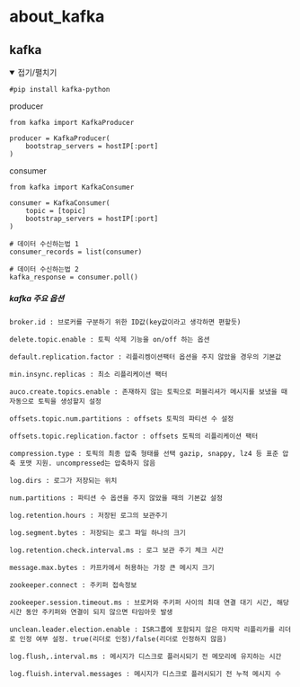 # about_kafka

## kafka

<details open>
<summary>접기/펼치기</summary>
<div markdown="1">

    #pip install kafka-python
    
producer
    
    
    from kafka import KafkaProducer
    
    producer = KafkaProducer(
        bootstrap_servers = hostIP[:port]
    )
    
consumer
    
    from kafka import KafkaConsumer
    
    consumer = KafkaConsumer(
        topic = [topic]
        bootstrap_servers = hostIP[:port]
    )
    
    # 데이터 수신하는법 1
    consumer_records = list(consumer)
    
    # 데이터 수신하는법 2
    kafka_response = consumer.poll()

    
</div>
</details>


##### kafka 주요 옵션

    broker.id : 브로커를 구분하기 위한 ID값(key값이라고 생각하면 편할듯)
    
    delete.topic.enable : 토픽 삭제 기능을 on/off 하는 옵션
    
    default.replication.factor : 리플리켕이션팩터 옵션을 주지 않았을 경우의 기본값
    
    min.insync.replicas : 최소 리플리케이션 팩터
    
    auco.create.topics.enable : 존재하지 않는 토픽으로 퍼블리셔가 메시지를 보냈을 때 자동으로 토픽을 생성할지 설정
    
    offsets.topic.num.partitions : offsets 토픽의 파티션 수 설정
    
    offsets.topic.replication.factor : offsets 토픽의 리플리케이션 팩터
    
    compression.type : 토픽의 최종 압축 형태를 선택 gazip, snappy, lz4 등 표준 압축 포맷 지원. uncompressed는 압축하지 않음
    
    log.dirs : 로그가 저장되는 위치
    
    num.partitions : 파티션 수 옵션을 주지 않았을 때의 기본값 설정
    
    log.retention.hours : 저장된 로그의 보관주기
    
    log.segment.bytes : 저장되는 로그 파일 하나의 크기
    
    log.retention.check.interval.ms : 로그 보관 주기 체크 시간
    
    message.max.bytes : 카프카에서 허용하는 가장 큰 메시지 크기
    
    zookeeper.connect : 주키퍼 접속정보
    
    zookeeper.session.timeout.ms : 브로커와 주키퍼 사이의 최대 연결 대기 시간, 해당 시간 동안 주키퍼와 연결이 되지 않으면 타임아웃 발생
    
    unclean.leader.election.enable : ISR그룹에 포함되지 않은 마지막 리플리카를 리더로 인정 여부 설정. true(리더로 인정)/false(리더로 인정하지 않음)
    
    log.flush,.interval.ms : 메시지가 디스크로 플러시되기 전 메모리에 유지하는 시간
    
    log.fluish.interval.messages : 메시지가 디스크로 플러시되기 전 누적 메시지 수
    
